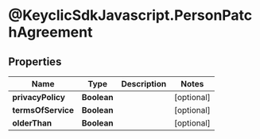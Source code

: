 # @KeyclicSdkJavascript.PersonPatchAgreement

## Properties
Name | Type | Description | Notes
------------ | ------------- | ------------- | -------------
**privacyPolicy** | **Boolean** |  | [optional] 
**termsOfService** | **Boolean** |  | [optional] 
**olderThan** | **Boolean** |  | [optional] 



